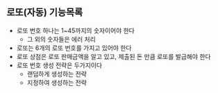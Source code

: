 ## 로또(자동) 기능목록

- 로또 번호 하나는 1~45까지의 숫자이어야 한다
  - 그 외의 숫자들은 에러 처리
- 로또는 6개의 로또 번호를 가지고 있어야 한다
- 로또 상점은 로또 판매금액을 알고 있고, 제출된 돈 만큼 로또를 발급해야 한다
- 로또 번호 생성 전략은 두가지이다
  - 랜덤하게 생성하는 전략
  - 지정하여 생성하는 전략
